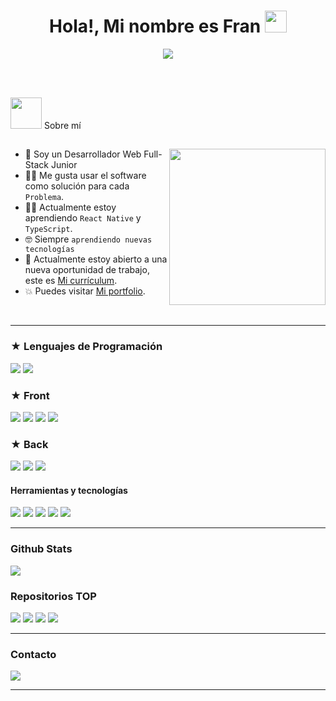 <h1 align="center"><b>Hola!, Mi nombre es Fran </b><img src="https://media.giphy.com/media/hvRJCLFzcasrR4ia7z/giphy.gif" width="35"></h1>
<!--  -->
<p align="center">
  <a href="https://github.com/DenverCoder1/readme-typing-svg"><img src="https://readme-typing-svg.herokuapp.com?font=Time+New+Roman&color=cyan&size=25&center=true&vCenter=true&width=600&height=100&lines=+Desarrollador+Web+Full+Stack...&hearts;++;+Aprendiendo+y+mejorando+constantemente,;+Código+limpio+y+bien+estructurado.;"></a>
</p>

<br><br>

<picture><img src = "https://github.com/7oSkaaa/7oSkaaa/blob/main/Images/about_me.gif?raw=true" width = 50px></picture> Sobre mí

<picture> <img align="right" src="https://github.com/7oSkaaa/7oSkaaa/blob/main/Images/Right_Side.gif?raw=true" width = 250px></picture>
---
- :school: Soy un Desarrollador Web Full-Stack Junior
- :technologist:  Me gusta usar el software como solución para cada `Problema`.
- :student: Actualmente estoy aprendiendo `React Native` y `TypeScript`.
- :nerd_face: Siempre `aprendiendo nuevas tecnologías`
- :thinking: Actualmente estoy abierto a una nueva oportunidad de trabajo, este es [Mi currículum](https://drive.google.com/file/d/1usV16hQSWjdbCi70wXSOLwWFUsU5tngg/view?usp=drive_link).
- :boom: Puedes visitar  [Mi portfolio](https://astro-portfolio-eta.vercel.app/).
<br>

---
<h3>
   ★  Lenguajes de Programación
</h3> 
<p>
  <img src="https://img.shields.io/badge/JavaScript-F7DF1E?style=for-the-badge&logo=javascript&logoColor=black">
  <img src="https://img.shields.io/badge/TypeScript-007ACC?style=for-the-badge&logo=typescript&logoColor=white">
 
</p>

<h3>
   ★  Front
</h3> 
<p>
  <img src="https://img.shields.io/badge/HTML5-E34F26?style=for-the-badge&logo=html5&logoColor=white">
  <img src="https://img.shields.io/badge/CSS3-1572B6?style=for-the-badge&logo=css3&logoColor=white">
  <img src="https://img.shields.io/badge/React-20232A?style=for-the-badge&logo=react&logoColor=61DAFB">
  <img src="https://img.shields.io/badge/Tailwind_CSS-38B2AC?style=for-the-badge&logo=tailwind-css&logoColor=white">
  
</p>

<h3>
 ★  Back
</h3> 
<p>
  <img src="https://img.shields.io/badge/Node.js-339933?style=for-the-badge&logo=nodedotjs&logoColor=white">
  <img src="https://img.shields.io/badge/Express.js-000000?style=for-the-badge&logo=express&logoColor=white">
  <img src="https://img.shields.io/badge/MySQL-005C84?style=for-the-badge&logo=mysql&logoColor=white">
</p>

<h4>Herramientas y tecnologías</h4>
<p>
  <img src="https://img.shields.io/badge/Git-F05032?style=for-the-badge&logo=git&logoColor=white">
  <img src="https://img.shields.io/badge/GitHub-100000?style=for-the-badge&logo=github&logoColor=white">
  <img src="https://img.shields.io/badge/Notion-000000?style=for-the-badge&logo=notion&logoColor=white">
  <img src="https://img.shields.io/badge/Postman-FF6C37?style=for-the-badge&logo=Postman&logoColor=white">
  <img src="https://img.shields.io/badge/Vercel-000000?style=for-the-badge&logo=vercel&logoColor=white">
</p>


---

### Github Stats

<img src="https://github-readme-stats.vercel.app/api/top-langs/?username=efe13dev&theme=radical&card_width=450em" />

<!--
### Desglose del desarrollo semanal

<!--START_SECTION:waka-->
<!--
```text
JavaScript   8 hrs 47 mins   █████████████████████▓░░░  75.74 %
Typescript   11 hrs 47 mins  █████████████████████▓░░░   86.74 % 
CSS          1 hr 26 mins    ██▓░░░░░░░░░░░░░░░░░░░░░░   10.62 % 
Other        9 mins          ▒░░░░░░░░░░░░░░░░░░░░░░░░   01.11 % 
XML          7 mins          ▒░░░░░░░░░░░░░░░░░░░░░░░░   00.95 % 
Text         4 mins          ░░░░░░░░░░░░░░░░░░░░░░░░░   00.56 % 
```
<!--END_SECTION:waka-->



### Repositorios TOP


[![](https://github-readme-stats.vercel.app/api/pin/?username=efe13dev&repo=meetups-frontend&bg_color=45,30cfd0,330867&title_color=000&text_color=000)](https://github.com/efe13dev/meetups-frontend)
[![](https://github-readme-stats.vercel.app/api/pin/?username=efe13dev&repo=meetups-backend&bg_color=45,30cfd0,330867&title_color=000&text_color=000)](https://github.com/efe13dev/meetups-backend)
[![](https://github-readme-stats.vercel.app/api/pin/?username=efe13dev&repo=descubre-parejas&bg_color=45,30cfd0,330867&title_color=000&text_color=000)](https://github.com/efe13dev/descubre-parejas)
[![](https://github-readme-stats.vercel.app/api/pin/?username=efe13dev&repo=tres-en-raya&bg_color=45,30cfd0,330867&title_color=000&text_color=000)](https://github.com/efe13dev/tres-en-raya)



---

### Contacto

<p>
  <a href="https://www.linkedin.com/in/fcolorca/">
    <img src="https://img.shields.io/badge/LinkedIn-0077B5?style=for-the-badge&logo=linkedin&logoColor=white">
  </a>
 
  
</p>

---


